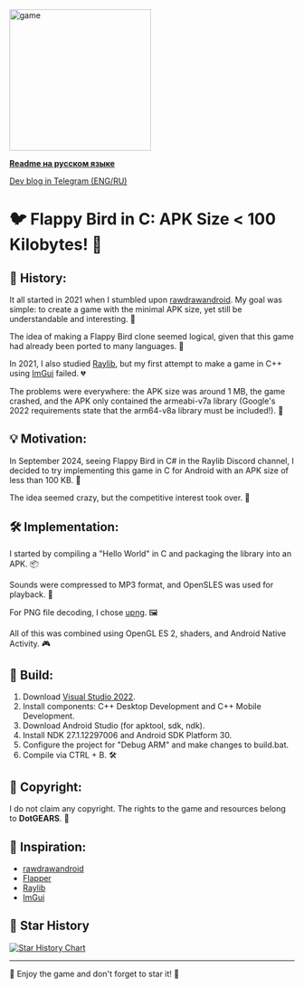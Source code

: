 <img src="flappy.gif" alt="game" width="250px">

**[Readme на русском языке](README_RU.md)**  
  
[Dev blog in Telegram (ENG/RU)](https://t.me/boevdev)

# 🐦 Flappy Bird in C: APK Size < 100 Kilobytes! 🚀

## 📜 History:

It all started in 2021 when I stumbled upon [rawdrawandroid](https://github.com/cnlohr/rawdrawandroid). My goal was simple: to create a game with the minimal APK size, yet still be understandable and interesting. 🎯

The idea of making a Flappy Bird clone seemed logical, given that this game had already been ported to many languages. 🐤

In 2021, I also studied [Raylib](https://github.com/raysan5/raylib), but my first attempt to make a game in C++ using [ImGui](https://github.com/ocornut/imgui/) failed. 💔

The problems were everywhere: the APK size was around 1 MB, the game crashed, and the APK only contained the armeabi-v7a library (Google's 2022 requirements state that the arm64-v8a library must be included!). 🤯

## 💡 Motivation:

In September 2024, seeing Flappy Bird in C# in the Raylib Discord channel, I decided to try implementing this game in C for Android with an APK size of less than 100 KB. 🚀  

The idea seemed crazy, but the competitive interest took over. 💪

## 🛠️ Implementation:

I started by compiling a "Hello World" in C and packaging the library into an APK. 📦

Sounds were compressed to MP3 format, and OpenSLES was used for playback. 🎵

For PNG file decoding, I chose [upng](https://github.com/elanthis/upng). 🖼️

All of this was combined using OpenGL ES 2, shaders, and Android Native Activity. 🎮

## 🔧 Build:

1. Download [Visual Studio 2022](https://visualstudio.microsoft.com/).
2. Install components: C++ Desktop Development and C++ Mobile Development.
3. Download Android Studio (for apktool, sdk, ndk).
4. Install NDK 27.1.12297006 and Android SDK Platform 30.
5. Configure the project for "Debug ARM" and make changes to build.bat.
6. Compile via CTRL + B. 🛠️

## 📄 Copyright:

I do not claim any copyright. The rights to the game and resources belong to **DotGEARS**. 📜

## 🌟 Inspiration:

- [rawdrawandroid](https://github.com/cnlohr/rawdrawandroid)
- [Flapper](https://github.com/its-Lyn/Flapper)
- [Raylib](https://github.com/raysan5/raylib)
- [ImGui](https://github.com/ocornut/imgui/)

## 🌠 Star History

[![Star History Chart](https://api.star-history.com/svg?repos=VadimBoev/FlappyBird&type=Timeline)](https://star-history.com/#VadimBoev/FlappyBird&Timeline)

---

🎉 Enjoy the game and don't forget to star it! 🌟
